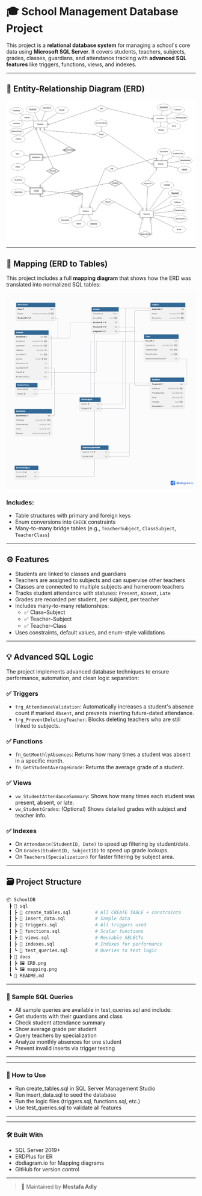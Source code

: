 # 🎓 School Management Database Project

This project is a **relational database system** for managing a school's core data using **Microsoft SQL Server**. It covers students, teachers, subjects, grades, classes, guardians, and attendance tracking with **advanced SQL features** like triggers, functions, views, and indexes.

---

## 🧱 Entity-Relationship Diagram (ERD)

![ERD Diagram](./docs/ERD.png)

---

## 🔁 Mapping (ERD to Tables)

This project includes a full **mapping diagram** that shows how the ERD was translated into normalized SQL tables:

![Mapping Diagram](./docs/Mapping.png)

### Includes:

- Table structures with primary and foreign keys
- Enum conversions into `CHECK` constraints
- Many-to-many bridge tables (e.g., `TeacherSubject`, `ClassSubject`, `TeacherClass`)

---

## ⚙️ Features

- Students are linked to classes and guardians
- Teachers are assigned to subjects and can supervise other teachers
- Classes are connected to multiple subjects and homeroom teachers
- Tracks student attendance with statuses: `Present`, `Absent`, `Late`
- Grades are recorded per student, per subject, per teacher
- Includes many-to-many relationships:
  - ✅ Class–Subject
  - ✅ Teacher–Subject
  - ✅ Teacher–Class
- Uses constraints, default values, and enum-style validations

---

## 💡 Advanced SQL Logic

The project implements advanced database techniques to ensure performance, automation, and clean logic separation:

### ✅ Triggers

- `trg_AttendanceValidation`: Automatically increases a student's absence count if marked `Absent`, and prevents inserting future-dated attendance.
- `trg_PreventDeletingTeacher`: Blocks deleting teachers who are still linked to subjects.

### ✅ Functions

- `fn_GetMonthlyAbsences`: Returns how many times a student was absent in a specific month.
- `fn_GetStudentAverageGrade`: Returns the average grade of a student.

### ✅ Views

- `vw_StudentAttendanceSummary`: Shows how many times each student was present, absent, or late.
- `vw_StudentGrades`: (Optional) Shows detailed grades with subject and teacher info.

### ✅ Indexes

- On `Attendance(StudentID, Date)` to speed up filtering by student/date.
- On `Grades(StudentID, SubjectID)` to speed up grade lookups.
- On `Teachers(Specialization)` for faster filtering by subject area.

---

## 🗃️ Project Structure

```bash
📦 SchoolDB
 ┣ 📁 sql
 ┃ ┣ 📄 create_tables.sql         # All CREATE TABLE + constraints
 ┃ ┣ 📄 insert_data.sql           # Sample data
 ┃ ┣ 📄 triggers.sql              # All triggers used
 ┃ ┣ 📄 functions.sql             # Scalar functions
 ┃ ┣ 📄 views.sql                 # Reusable SELECTs
 ┃ ┣ 📄 indexes.sql               # Indexes for performance
 ┃ ┗ 📄 test_queries.sql          # Queries to test logic
 ┣ 📁 docs
 ┃ ┣ 🖼️ ERD.png
 ┃ ┗ 🖼️ mapping.png
 ┗ 📄 README.md
```

---

### 🧪 Sample SQL Queries

- All sample queries are available in test_queries.sql and include:
- Get students with their guardians and class
- Check student attendance summary
- Show average grade per student
- Query teachers by specialization
- Analyze monthly absences for one student
- Prevent invalid inserts via trigger testing

---

---

### 🏁 How to Use

- Run create_tables.sql in SQL Server Management Studio
- Run insert_data.sql to seed the database
- Run the logic files (triggers.sql, functions.sql, etc.)
- Use test_queries.sql to validate all features

---

---

### 🛠 Built With

- SQL Server 2019+
- ERDPlus for ER
- dbdiagram.io for Mapping diagrams
- GitHub for version control

---

> 🎉 Maintained by **Mostafa Adly**
